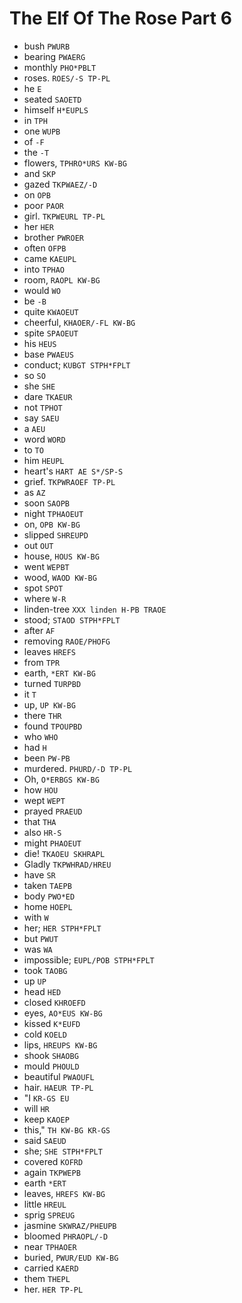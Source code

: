 # The Elf Of The Rose Part 6

* bush `PWURB`
* bearing `PWAERG`
* monthly `PHO*PBLT`
* roses. `ROES/-S TP-PL`
* he `E`
* seated `SAOETD`
* himself `H*EUPLS`
* in `TPH`
* one `WUPB`
* of `-F`
* the `-T`
* flowers, `TPHRO*URS KW-BG`
* and `SKP`
* gazed `TKPWAEZ/-D`
* on `OPB`
* poor `PAOR`
* girl. `TKPWEURL TP-PL`
* her `HER`
* brother `PWROER`
* often `OFPB`
* came `KAEUPL`
* into `TPHAO`
* room, `RAOPL KW-BG`
* would `WO`
* be `-B`
* quite `KWAOEUT`
* cheerful, `KHAOER/-FL KW-BG`
* spite `SPAOEUT`
* his `HEUS`
* base `PWAEUS`
* conduct; `KUBGT STPH*FPLT`
* so `SO`
* she `SHE`
* dare `TKAEUR`
* not `TPHOT`
* say `SAEU`
* a `AEU`
* word `WORD`
* to `TO`
* him `HEUPL`
* heart's `HART AE S*/SP-S`
* grief. `TKPWRAOEF TP-PL`
* as `AZ`
* soon `SAOPB`
* night `TPHAOEUT`
* on, `OPB KW-BG`
* slipped `SHREUPD`
* out `OUT`
* house, `HOUS KW-BG`
* went `WEPBT`
* wood, `WAOD KW-BG`
* spot `SPOT`
* where `W-R`
* linden-tree `XXX linden H-PB TRAOE`
* stood; `STAOD STPH*FPLT`
* after `AF`
* removing `RAOE/PHOFG`
* leaves `HREFS`
* from `TPR`
* earth, `*ERT KW-BG`
* turned `TURPBD`
* it `T`
* up, `UP KW-BG`
* there `THR`
* found `TPOUPBD`
* who `WHO`
* had `H`
* been `PW-PB`
* murdered. `PHURD/-D TP-PL`
* Oh, `O*ERBGS KW-BG`
* how `HOU`
* wept `WEPT`
* prayed `PRAEUD`
* that `THA`
* also `HR-S`
* might `PHAOEUT`
* die! `TKAOEU SKHRAPL`
* Gladly `TKPWHRAD/HREU`
* have `SR`
* taken `TAEPB`
* body `PWO*ED`
* home `HOEPL`
* with `W`
* her; `HER STPH*FPLT`
* but `PWUT`
* was `WA`
* impossible; `EUPL/POB STPH*FPLT`
* took `TAOBG`
* up `UP`
* head `HED`
* closed `KHROEFD`
* eyes, `AO*EUS KW-BG`
* kissed `K*EUFD`
* cold `KOELD`
* lips, `HREUPS KW-BG`
* shook `SHAOBG`
* mould `PHOULD`
* beautiful `PWAOUFL`
* hair. `HAEUR TP-PL`
* "I `KR-GS EU`
* will `HR`
* keep `KAOEP`
* this," `TH KW-BG KR-GS`
* said `SAEUD`
* she; `SHE STPH*FPLT`
* covered `KOFRD`
* again `TKPWEPB`
* earth `*ERT`
* leaves, `HREFS KW-BG`
* little `HREUL`
* sprig `SPREUG`
* jasmine `SKWRAZ/PHEUPB`
* bloomed `PHRAOPL/-D`
* near `TPHAOER`
* buried, `PWUR/EUD KW-BG`
* carried `KAERD`
* them `THEPL`
* her. `HER TP-PL`
